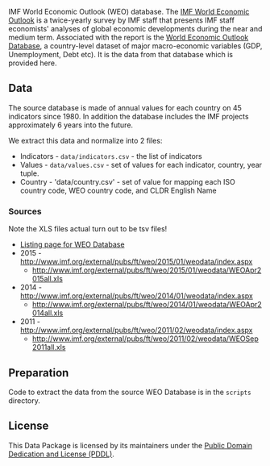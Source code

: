 IMF World Economic Outlook (WEO) database. The [IMF World Economic
Outlook][weo] is a twice-yearly survey by IMF staff that presents IMF staff
economists' analyses of global economic developments during the near and medium
term. Associated with the report is the [World Economic Outlook
Database][weo-db], a country-level dataset of major macro-economic variables
(GDP, Unemployment, Debt etc). It is the data from that database which is
provided here.

[weo]: http://www.imf.org/external/ns/cs.aspx?id=29
[weo-db]: http://www.imf.org/external/ns/cs.aspx?id=28

## Data

The source database is made of annual values for each country on 45 indicators
since 1980. In addition the database includes the IMF projects approximately 6
years into the future.

We extract this data and normalize into 2 files:

* Indicators - `data/indicators.csv` - the list of indicators
* Values - `data/values.csv` - set of values for each indicator, country, year tuple.
* Country - 'data/country.csv' - set of value for mapping each ISO country code, WEO country code, and CLDR English Name

### Sources

Note the XLS files actual turn out to be tsv files!

* [Listing page for WEO Database][weo-db]
* 2015 - http://www.imf.org/external/pubs/ft/weo/2015/01/weodata/index.aspx
  * http://www.imf.org/external/pubs/ft/weo/2015/01/weodata/WEOApr2015all.xls
* 2014 - http://www.imf.org/external/pubs/ft/weo/2014/01/weodata/index.aspx
  * http://www.imf.org/external/pubs/ft/weo/2014/01/weodata/WEOApr2014all.xls
* 2011 - http://www.imf.org/external/pubs/ft/weo/2011/02/weodata/index.aspx
  * http://www.imf.org/external/pubs/ft/weo/2011/02/weodata/WEOSep2011all.xls

## Preparation

Code to extract the data from the source WEO Database is in the `scripts`
directory.

## License

This Data Package is licensed by its maintainers under the [Public Domain Dedication and License (PDDL)](http://opendatacommons.org/licenses/pddl/1.0/).

